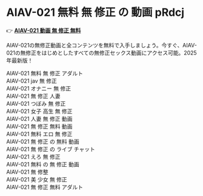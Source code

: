 # AIAV-021 無料 無 修正 の 動画 pRdcj

👉 [**AIAV-021 動画 無 修正 無料**](https://javleaks.cc?utm_medium=jp)

AIAV-021の無修正動画と全コンテンツを無料で入手しましょう。今すぐ、AIAV-021の無修正をはじめとしたすべての無修正セックス動画にアクセス可能。2025年最新版！

AIAV-021 無料 無 修正 アダルト<br>
AIAV-021 jav 無 修正<br>
AIAV-021 オナニー 無 修正<br>
AIAV-021 無 修正 人妻<br>
AIAV-021 つぼみ 無 修正<br>
AIAV-021 女子 高生 無 修正<br>
AIAV-021 人妻 無 修正 動画<br>
AIAV-021 無 修正 無料 動画<br>
AIAV-021 無料 エロ 無 修正<br>
AIAV-021 無 修正 の 無料 動画<br>
AIAV-021 無 修正 の ライブ チャット<br>
AIAV-021 えろ 無 修正<br>
AIAV-021 無料 の 無 修正 動画<br>
AIAV-021 無 修整<br>
AIAV-021 美 少女 無 修正<br>
AIAV-021 無 修正 無料 アダルト<br>

